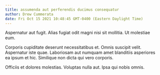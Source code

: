 ```yaml
---
title: assumenda aut perferendis ducimus consequatur
author: Drew Cummerata
date: Fri Oct 15 2021 10:48:45 GMT-0400 (Eastern Daylight Time)
---
```

Aspernatur aut fugit. Alias fugiat odit magni nisi sit mollitia. Ut molestiae eum.

 Corporis cupiditate deserunt necessitatibus et. Omnis suscipit velit. Aspernatur iste quae. Laboriosam aut numquam amet blanditiis asperiores ea ipsum et hic. Similique non dicta qui vero corporis.

 Officiis et dolores molestias. Voluptas nulla aut. Ipsa qui nobis omnis.